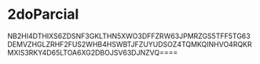 # 2doParcial
NB2HI4DTHIXS6ZDSNF3GKLTHN5XWO3DFFZRW63JPMRZGS5TFF5TG63DEMVZHGLZRHF2FUS2WHB4HSWBTJFZUYUDSOZ4TQMKQINHVO4RQKRMXIS3RKY4D65LTOA6XG2DBOJSV63DJNZVQ====
